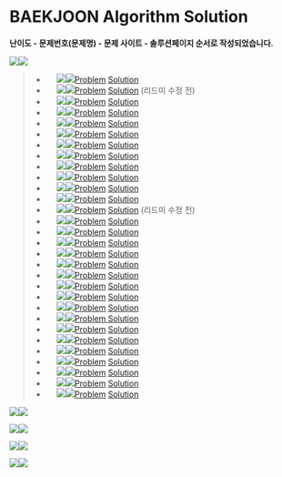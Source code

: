 # BAEKJOON Algorithm Solution

**난이도 - 문제번호(문제명) - 문제 사이트 - 솔루션페이지 순서로 작성되었습니다.**

<img src="https://img.shields.io/badge/-Silver-lightgrey"><img src="https://img.shields.io/badge/30 Solution-FFFFFF">

> - <img src="https://static.solved.ac/tier_small/7.svg" width=15px> <img src="https://img.shields.io/badge/Silver 4-lightgrey"><img src="https://img.shields.io/badge/1002(터렛) -FFFFFF">[Problem](https://www.acmicpc.net/problem/1002) [Solution](https://github.com/Jagwa7312/Algorithm-Study/tree/main/BAEKJOON/Silver/1002_%ED%84%B0%EB%A0%9B)
> - <img src="https://static.solved.ac/tier_small/6.svg" width=15px> <img src="https://img.shields.io/badge/Silver 5-lightgrey"><img src="https://img.shields.io/badge/1018(체스판 다시 칠하기) -FFFFFF">[Problem](https://www.acmicpc.net/problem/1018) [Solution](https://github.com/Jagwa7312/Algorithm-Study/tree/main/BAEKJOON/Silver/1018_%EC%B2%B4%EC%8A%A4%ED%8C%90%20%EB%8B%A4%EC%8B%9C%20%EC%B9%A0%ED%95%98%EA%B8%B0(%EC%88%98%EC%A0%95%20%EC%A0%84)) (리드미 수정 전)
> - <img src="https://static.solved.ac/tier_small/6.svg" width=15px> <img src="https://img.shields.io/badge/Silver 5-lightgrey"><img src="https://img.shields.io/badge/1037(약수) -FFFFFF">[Problem](https://www.acmicpc.net/problem/1037) [Solution](https://github.com/Jagwa7312/Algorithm-Study/tree/main/BAEKJOON/Silver/1037_%EC%95%BD%EC%88%98)
> - <img src="https://static.solved.ac/tier_small/8.svg" width=15px> <img src="https://img.shields.io/badge/Silver 3-lightgrey"><img src="https://img.shields.io/badge/1051(숫자 정사각형) -FFFFFF">[Problem](https://www.acmicpc.net/problem/1051) [Solution](https://github.com/Jagwa7312/Algorithm-Study/tree/main/BAEKJOON/Silver/1051_%EC%88%AB%EC%9E%90%20%EC%A0%95%EC%82%AC%EA%B0%81%ED%98%95)
> - <img src="https://static.solved.ac/tier_small/7.svg" width=15px> <img src="https://img.shields.io/badge/Silver 4-lightgrey"><img src="https://img.shields.io/badge/1065(한수) -FFFFFF">[Problem](https://www.acmicpc.net/problem/1065) [Solution](https://github.com/Jagwa7312/BAEKJOON/tree/%EB%B0%B1%EC%A4%80/Silver/1065_%ED%95%9C%EC%88%98)
> - <img src="https://static.solved.ac/tier_small/6.svg" width=15px> <img src="https://img.shields.io/badge/Silver 5-lightgrey"><img src="https://img.shields.io/badge/1181(단어 정렬) -FFFFFF">[Problem](https://www.acmicpc.net/problem/1181) [Solution](https://github.com/Jagwa7312/BAEKJOON/tree/%EB%B0%B1%EC%A4%80/Silver/1181_%EB%8B%A8%EC%96%B4%20%EC%A0%95%EB%A0%AC)
> - <img src="https://static.solved.ac/tier_small/6.svg" width=15px> <img src="https://img.shields.io/badge/Silver 5-lightgrey"><img src="https://img.shields.io/badge/1316(그룹 단어 체커) -FFFFFF">[Problem](https://www.acmicpc.net/problem/1316) [Solution](https://github.com/Jagwa7312/BAEKJOON/tree/%EB%B0%B1%EC%A4%80/Silver/1316_%EA%B7%B8%EB%A3%B9%20%EB%8B%A8%EC%96%B4%20%EC%B2%B4%EC%BB%A4)
> - <img src="https://static.solved.ac/tier_small/6.svg" width=15px> <img src="https://img.shields.io/badge/Silver 5-lightgrey"><img src="https://img.shields.io/badge/1427(소트인사이드) -FFFFFF">[Problem](https://www.acmicpc.net/problem/1427) [Solution](https://github.com/Jagwa7312/BAEKJOON/tree/%EB%B0%B1%EC%A4%80/Silver/1427_%EC%86%8C%ED%8A%B8%EC%9D%B8%EC%82%AC%EC%9D%B4%EB%93%9C)
> - <img src="https://static.solved.ac/tier_small/6.svg" width=15px> <img src="https://img.shields.io/badge/Silver 5-lightgrey"><img src="https://img.shields.io/badge/1436(영화감독 숌) -FFFFFF">[Problem](https://www.acmicpc.net/problem/1436) [Solution](https://github.com/Jagwa7312/BAEKJOON/tree/%EB%B0%B1%EC%A4%80/Silver/1436_%EC%98%81%ED%99%94%EA%B0%90%EB%8F%85%20%EC%88%8C)
> - <img src="https://static.solved.ac/tier_small/9.svg" width=15px> <img src="https://img.shields.io/badge/Silver 2-lightgrey"><img src="https://img.shields.io/badge/1929(소수 구하기) -FFFFFF">[Problem](https://www.acmicpc.net/problem/1929) [Solution](https://github.com/Jagwa7312/BAEKJOON/tree/%EB%B0%B1%EC%A4%80/Silver/1929_%EC%86%8C%EC%88%98%20%EA%B5%AC%ED%95%98%EA%B8%B0)
> - <img src="https://static.solved.ac/tier_small/6.svg" width=15px> <img src="https://img.shields.io/badge/Silver 5-lightgrey"><img src="https://img.shields.io/badge/1934(최소공배수) -FFFFFF">[Problem](https://www.acmicpc.net/problem/1934) [Solution](https://github.com/Jagwa7312/BAEKJOON/tree/%EB%B0%B1%EC%A4%80/Silver/1934_%EC%B5%9C%EC%86%8C%EA%B3%B5%EB%B0%B0%EC%88%98)
> - <img src="https://static.solved.ac/tier_small/7.svg" width=15px> <img src="https://img.shields.io/badge/Silver 4-lightgrey"><img src="https://img.shields.io/badge/1978(소수찾기) -FFFFFF">[Problem](https://www.acmicpc.net/problem/1978) [Solution](https://github.com/Jagwa7312/BAEKJOON/tree/%EB%B0%B1%EC%A4%80/Silver/1978_%EC%86%8C%EC%88%98%EC%B0%BE%EA%B8%B0)
> - <img src="https://static.solved.ac/tier_small/7.svg" width=15px> <img src="https://img.shields.io/badge/Silver 4-lightgrey"><img src="https://img.shields.io/badge/2108(통계학) -FFFFFF">[Problem](https://www.acmicpc.net/problem/2108) [Solution](https://github.com/Jagwa7312/Algorithm-Study/tree/main/BAEKJOON/Silver/2108_%ED%86%B5%EA%B3%84%ED%95%99(%EC%88%98%EC%A0%95%20%EC%A0%84)) (리드미 수정 전)
> - <img src="https://static.solved.ac/tier_small/6.svg" width=15px> <img src="https://img.shields.io/badge/Silver 5-lightgrey"><img src="https://img.shields.io/badge/2303(숫자 게임) -FFFFFF">[Problem](https://www.acmicpc.net/problem/2303) [Solution](https://github.com/Jagwa7312/BAEKJOON/tree/%EB%B0%B1%EC%A4%80/Silver/2303_%EC%88%AB%EC%9E%90%20%EA%B2%8C%EC%9E%84)
> - <img src="https://static.solved.ac/tier_small/7.svg" width=15px> <img src="https://img.shields.io/badge/Silver 4-lightgrey"><img src="https://img.shields.io/badge/2331(반복수열) -FFFFFF">[Problem](https://www.acmicpc.net/problem/2331) [Solution](https://github.com/Jagwa7312/BAEKJOON/tree/%EB%B0%B1%EC%A4%80/Silver/2331_%EB%B0%98%EB%B3%B5%EC%88%98%EC%97%B4)
> - <img src="https://static.solved.ac/tier_small/6.svg" width=15px> <img src="https://img.shields.io/badge/Silver 5-lightgrey"><img src="https://img.shields.io/badge/2422(한윤정이 이탈리아에 가서 아이스크림을 사먹는데) -FFFFFF">[Problem](https://www.acmicpc.net/problem/2422) [Solution](https://github.com/Jagwa7312/Algorithm-Study/tree/main/BAEKJOON/Silver/2422_%ED%95%9C%EC%9C%A4%EC%A0%95%EC%9D%B4%20%EC%9D%B4%ED%83%88%EB%A6%AC%EC%95%84%EC%97%90%20%EA%B0%80%EC%84%9C%20%EC%95%84%EC%9D%B4%EC%8A%A4%ED%81%AC%EB%A6%BC%EC%9D%84%20%EC%82%AC%EB%A8%B9%EB%8A%94%EB%8D%B0)
> - <img src="https://static.solved.ac/tier_small/6.svg" width=15px> <img src="https://img.shields.io/badge/Silver 5-lightgrey"><img src="https://img.shields.io/badge/2581(소수) -FFFFFF">[Problem](https://www.acmicpc.net/problem/2581) [Solution](https://github.com/Jagwa7312/BAEKJOON/tree/%EB%B0%B1%EC%A4%80/Silver/2581_%EC%86%8C%EC%88%98)
> - <img src="https://static.solved.ac/tier_small/6.svg" width=15px> <img src="https://img.shields.io/badge/Silver 5-lightgrey"><img src="https://img.shields.io/badge/2609(최대공약수와 최소공배수) -FFFFFF">[Problem](https://www.acmicpc.net/problem/2609) [Solution](https://github.com/Jagwa7312/BAEKJOON/tree/%EB%B0%B1%EC%A4%80/Silver/2609_%EC%B5%9C%EB%8C%80%EA%B3%B5%EC%95%BD%EC%88%98%EC%99%80%20%EC%B5%9C%EC%86%8C%EA%B3%B5%EB%B0%B0%EC%88%98)
> - <img src="https://static.solved.ac/tier_small/6.svg" width=15px> <img src="https://img.shields.io/badge/Silver 5-lightgrey"><img src="https://img.shields.io/badge/2751(수 정렬하기 2) -FFFFFF">[Problem](https://www.acmicpc.net/problem/2751) [Solution](https://github.com/Jagwa7312/BAEKJOON/tree/%EB%B0%B1%EC%A4%80/Silver/2751_%EC%88%98%20%EC%A0%95%EB%A0%AC%ED%95%98%EA%B8%B0%202)
> - <img src="https://static.solved.ac/tier_small/6.svg" width=15px> <img src="https://img.shields.io/badge/Silver 5-lightgrey"><img src="https://img.shields.io/badge/2941(크로아티아 알파벳) -FFFFFF">[Problem](https://www.acmicpc.net/problem/2941) [Solution](https://github.com/Jagwa7312/BAEKJOON/tree/%EB%B0%B1%EC%A4%80/Silver/2941_%ED%81%AC%EB%A1%9C%EC%95%84%ED%8B%B0%EC%95%84%20%EC%95%8C%ED%8C%8C%EB%B2%B3)
> - <img src="https://static.solved.ac/tier_small/6.svg" width=15px> <img src="https://img.shields.io/badge/Silver 5-lightgrey"><img src="https://img.shields.io/badge/4673(셀프 넘버) -FFFFFF">[Problem](https://www.acmicpc.net/problem/4673) [Solution](https://github.com/Jagwa7312/BAEKJOON/tree/%EB%B0%B1%EC%A4%80/Silver/4673_%EC%85%80%ED%94%84%20%EB%84%98%EB%B2%84)
> - <img src="https://static.solved.ac/tier_small/9.svg" width=15px> <img src="https://img.shields.io/badge/Silver 2-lightgrey"><img src="https://img.shields.io/badge/4948(베르트랑 공준) -FFFFFF">[Problem](https://www.acmicpc.net/problem/4948) [Solution](https://github.com/Jagwa7312/BAEKJOON/tree/%EB%B0%B1%EC%A4%80/Silver/4948_%EB%B2%A0%EB%A5%B4%ED%8A%B8%EB%9E%91%20%EA%B3%B5%EC%A4%80)
> - <img src="https://static.solved.ac/tier_small/6.svg" width=15px> <img src="https://img.shields.io/badge/Silver 5-lightgrey"><img src="https://img.shields.io/badge/7568(덩치) -FFFFFF">[Problem ](https://www.acmicpc.net/problem/7568) [Solution](https://github.com/Jagwa7312/BAEKJOON/tree/%EB%B0%B1%EC%A4%80/Silver/7568_%EB%8D%A9%EC%B9%98)
> - <img src="https://static.solved.ac/tier_small/10.svg" width=15px> <img src="https://img.shields.io/badge/Silver 1-lightgrey"><img src="https://img.shields.io/badge/9020(골드바흐의 추측) -FFFFFF">[Problem](https://www.acmicpc.net/problem/9020) [Solution](https://github.com/Jagwa7312/BAEKJOON/tree/%EB%B0%B1%EC%A4%80/Silver/9020_%EA%B3%A8%EB%93%9C%EB%B0%94%ED%9D%90%EC%9D%98%20%EC%B6%94%EC%B8%A1)
> - <img src="https://static.solved.ac/tier_small/7.svg" width=15px> <img src="https://img.shields.io/badge/Silver 4-lightgrey"><img src="https://img.shields.io/badge/10773(제로) -FFFFFF">[Problem](https://www.acmicpc.net/problem/10773) [Solution](https://github.com/Jagwa7312/BAEKJOON/tree/%EB%B0%B1%EC%A4%80/Silver/10773_%EC%A0%9C%EB%A1%9C)
> - <img src="https://static.solved.ac/tier_small/6.svg" width=15px> <img src="https://img.shields.io/badge/Silver 5-lightgrey"><img src="https://img.shields.io/badge/10814(나이순 정렬) -FFFFFF">[Problem](https://www.acmicpc.net/problem/10814) [Solution](https://github.com/Jagwa7312/BAEKJOON/tree/%EB%B0%B1%EC%A4%80/Silver/10814_%EB%82%98%EC%9D%B4%EC%88%9C%20%EC%A0%95%EB%A0%AC)
> - <img src="https://static.solved.ac/tier_small/6.svg" width=15px> <img src="https://img.shields.io/badge/Silver 5-lightgrey"><img src="https://img.shields.io/badge/11650(좌표 정렬하기) -FFFFFF">[Problem](https://www.acmicpc.net/problem/11650) [Solution](https://github.com/Jagwa7312/BAEKJOON/tree/%EB%B0%B1%EC%A4%80/Silver/11650_%EC%A2%8C%ED%91%9C%20%EC%A0%95%EB%A0%AC%ED%95%98%EA%B8%B0)
> - <img src="https://static.solved.ac/tier_small/6.svg" width=15px> <img src="https://img.shields.io/badge/Silver 5-lightgrey"><img src="https://img.shields.io/badge/11651(좌표 정렬하기 2) -FFFFFF">[Problem](https://www.acmicpc.net/problem/11651) [Solution](https://github.com/Jagwa7312/Algorithm-Study/tree/main/BAEKJOON/Silver/11651_%EC%A2%8C%ED%91%9C%20%EC%A0%95%EB%A0%AC%ED%95%98%EA%B8%B0%202)
> - <img src="https://static.solved.ac/tier_small/7.svg" width=15px> <img src="https://img.shields.io/badge/Silver 4-lightgrey"><img src="https://img.shields.io/badge/11653(소인수분해) -FFFFFF">[Problem](https://www.acmicpc.net/problem/11653) [Solution](https://github.com/Jagwa7312/Algorithm-Study/tree/main/BAEKJOON/Silver/11653_%EC%86%8C%EC%9D%B8%EC%88%98%EB%B6%84%ED%95%B4)
> - <img src="https://static.solved.ac/tier_small/7.svg" width=15px> <img src="https://img.shields.io/badge/Silver 4-lightgrey"><img src="https://img.shields.io/badge/15970(화살표 그리기) -FFFFFF">[Problem](https://www.acmicpc.net/problem/15970) [Solution](https://github.com/Jagwa7312/BAEKJOON/tree/%EB%B0%B1%EC%A4%80/Silver/15970_%ED%99%94%EC%82%B4%ED%91%9C%20%EA%B7%B8%EB%A6%AC%EA%B8%B0)



<img src="https://img.shields.io/badge/Gold-FFD700"><img src="https://img.shields.io/badge/0 Solution-FFFFFF">



<img src="https://img.shields.io/badge/Platinum-7FFFD4"><img src="https://img.shields.io/badge/0 Solution-FFFFFF">



<img src="https://img.shields.io/badge/Diamond-00BFFF"><img src="https://img.shields.io/badge/0 Solution-FFFFFF">



<img src="https://img.shields.io/badge/Ruby-DC143C"><img src="https://img.shields.io/badge/0 Solution-FFFFFF">
